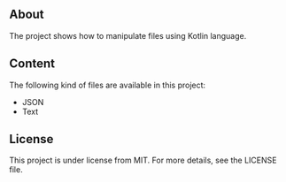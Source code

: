 ## About
The project shows how to manipulate files using Kotlin language. 

## Content
The following kind of files are available in this project:

* JSON
* Text

## License
This project is under license from MIT. For more details, see the LICENSE file.
